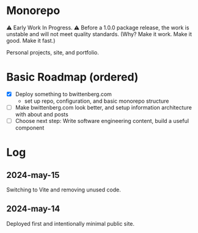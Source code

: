# Monorepo

⚠️ Early Work In Progress. ⚠️
Before a 1.0.0 package release, the work is unstable and will not meet quality standards. (Why? Make it work. Make it good. Make it fast.)

Personal projects, site, and portfolio.

# Basic Roadmap (ordered)

- [x] Deploy something to bwittenberg.com
  - set up repo, configuration, and basic monorepo structure
- [ ] Make bwittenberg.com look better, and setup information architecture with about and posts
- [ ] Choose next step: Write software engineering content, build a useful component

# Log

## 2024-may-15

Switching to Vite and removing unused code.

## 2024-may-14

Deployed first and intentionally minimal public site.
